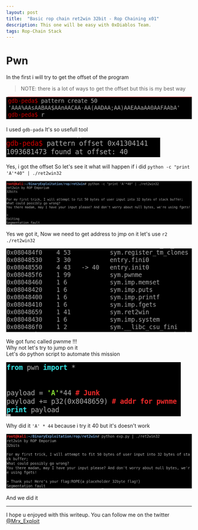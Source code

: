 ```yaml
---
layout: post
title:  "Basic rop chain ret2win 32bit - Rop Chaining x01"
description: This one will be easy with 0xDiablos Team.
tags: Rop-Chain Stack
---
```


# Pwn
In the first i will try to get the offset of the program  
> NOTE: there is a lot of ways to get the offset but this is my best way  

![image](/images/rop/ret2win/patternoffset.png)

I used `gdb-pada` It's so usefull tool

![image](/images/rop/ret2win/gotit.png)

Yes, i got the offset So let's see it what will happen if i did `python -c "print 'A'*40" | ./ret2win32`

![image](/images/rop/ret2win/tryoffset.png)

Yes we got it, Now we need to get address to jmp on it let's use `r2 ./ret2win32`

![image](/images/rop/ret2win/r2.png)

We got func called pwnme !!!  
Why not let's try to jump on it  
Let's do python script to automate this mission  

![image](/images/rop/ret2win/exp.png)

Why did it `'A' * 44` because i try it 40 but it's doesn't work

![image](/images/rop/ret2win/done.png)

And we did it  

---

I hope u enjoyed with this writeup. You can follow me on the twitter [@Mrx_Exploit](https://twitter.com/MRX_Exploit)